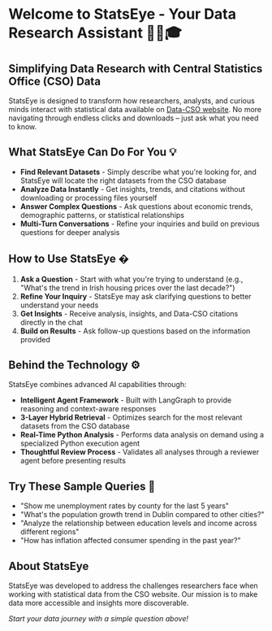 # Welcome to StatsEye - Your Data Research Assistant 👩‍🎓🎓

## Simplifying Data Research with Central Statistics Office (CSO) Data

StatsEye is designed to transform how researchers, analysts, and curious minds interact with statistical data available on [Data-CSO website](www.data.cso.ie). No more navigating through endless clicks and downloads – just ask what you need to know.

## What StatsEye Can Do For You 💡

- **Find Relevant Datasets** - Simply describe what you're looking for, and StatsEye will locate the right datasets from the CSO database
- **Analyze Data Instantly** - Get insights, trends, and citations without downloading or processing files yourself
- **Answer Complex Questions** - Ask questions about economic trends, demographic patterns, or statistical relationships
- **Multi-Turn Conversations** - Refine your inquiries and build on previous questions for deeper analysis

## How to Use StatsEye �

1. **Ask a Question** - Start with what you're trying to understand (e.g., "What's the trend in Irish housing prices over the last decade?")
2. **Refine Your Inquiry** - StatsEye may ask clarifying questions to better understand your needs
3. **Get Insights** - Receive analysis, insights, and Data-CSO citations directly in the chat
4. **Build on Results** - Ask follow-up questions based on the information provided

## Behind the Technology ⚙️

StatsEye combines advanced AI capabilities through:

- **Intelligent Agent Framework** - Built with LangGraph to provide reasoning and context-aware responses
- **3-Layer Hybrid Retrieval** - Optimizes search for the most relevant datasets from the CSO database
- **Real-Time Python Analysis** - Performs data analysis on demand using a specialized Python execution agent
- **Thoughtful Review Process** - Validates all analyses through a reviewer agent before presenting results

## Try These Sample Queries 🚀

- "Show me unemployment rates by county for the last 5 years"
- "What's the population growth trend in Dublin compared to other cities?"
- "Analyze the relationship between education levels and income across different regions"
- "How has inflation affected consumer spending in the past year?"

## About StatsEye

StatsEye was developed to address the challenges researchers face when working with statistical data from the CSO website. Our mission is to make data more accessible and insights more discoverable.

*Start your data journey with a simple question above!*
